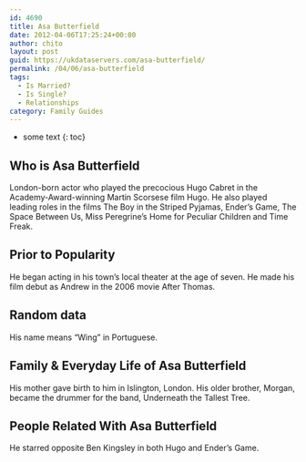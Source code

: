 ```yaml
---
id: 4690
title: Asa Butterfield
date: 2012-04-06T17:25:24+00:00
author: chito
layout: post
guid: https://ukdataservers.com/asa-butterfield/
permalink: /04/06/asa-butterfield
tags:
  - Is Married?
  - Is Single?
  - Relationships
category: Family Guides
---
```


* some text
{: toc}
          
          
## Who is  Asa Butterfield
                  
                  
                  
London-born actor who played the precocious Hugo Cabret in the Academy-Award-winning Martin Scorsese film Hugo. He also played leading roles in the films The Boy in the Striped Pyjamas, Ender&#8217;s Game, The Space Between Us, Miss Peregrine&#8217;s Home for Peculiar Children and Time Freak. 
                  
                
                
                
## Prior to Popularity 
                  
                  
                  
He began acting in his town&#8217;s local theater at the age of seven. He made his film debut as Andrew in the 2006 movie After Thomas.
                  
                
                
                
## Random data 
                  
                  
                  
His name means &#8220;Wing&#8221; in Portuguese.
                  
                
                
                
## Family & Everyday Life of Asa Butterfield
                  
                  
                  
His mother gave birth to him in Islington, London. His older brother, Morgan, became the drummer for the band, Underneath the Tallest Tree. 
                  
                
                
                
## People Related With  Asa Butterfield
                  
                  
                  
He starred opposite Ben Kingsley in both Hugo and Ender&#8217;s Game. 
                  
                
              
            
          
          
          
    
    
  
